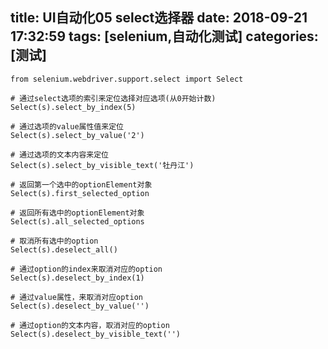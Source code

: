 title: UI自动化05 select选择器
date: 2018-09-21 17:32:59
tags: [selenium,自动化测试]
categories: [测试]
---


```
from selenium.webdriver.support.select import Select
```

<!--more-->

```
# 通过select选项的索引来定位选择对应选项(从0开始计数)
Select(s).select_by_index(5)
 
# 通过选项的value属性值来定位
Select(s).select_by_value('2')
 
# 通过选项的文本内容来定位
Select(s).select_by_visible_text('牡丹江')
 
# 返回第一个选中的optionElement对象
Select(s).first_selected_option
 
# 返回所有选中的optionElement对象
Select(s).all_selected_options
 
# 取消所有选中的option
Select(s).deselect_all()
 
# 通过option的index来取消对应的option
Select(s).deselect_by_index(1)
 
# 通过value属性，来取消对应option
Select(s).deselect_by_value('')
 
# 通过option的文本内容，取消对应的option
Select(s).deselect_by_visible_text('')
```
